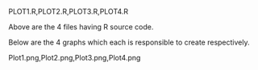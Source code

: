 
PLOT1.R,PLOT2.R,PLOT3.R,PLOT4.R

Above are the 4 files having R source code.

Below are the 4 graphs which each is responsible to create respectively.

Plot1.png,Plot2.png,Plot3.png,Plot4.png

